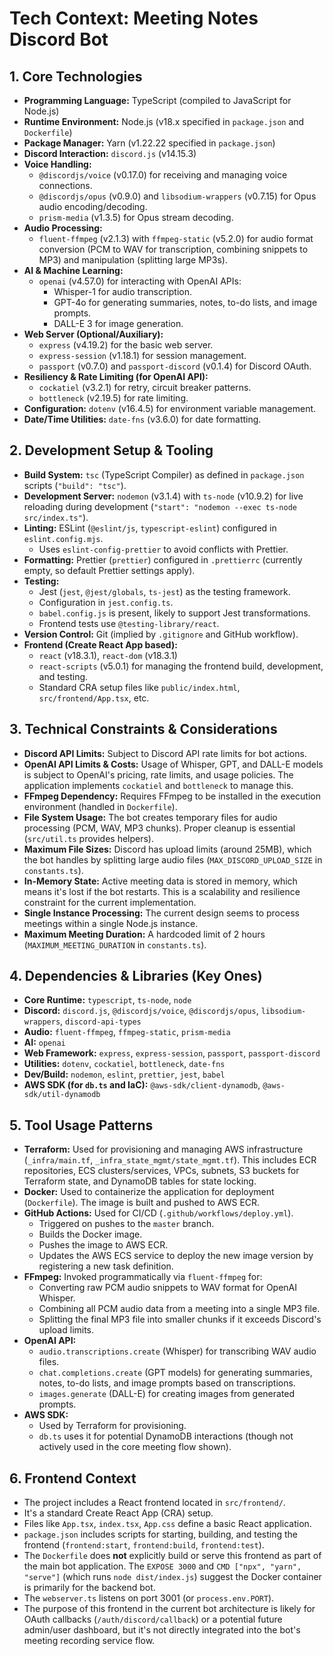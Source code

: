 # Tech Context: Meeting Notes Discord Bot

## 1. Core Technologies

- **Programming Language:** TypeScript (compiled to JavaScript for Node.js)
- **Runtime Environment:** Node.js (v18.x specified in `package.json` and `Dockerfile`)
- **Package Manager:** Yarn (v1.22.22 specified in `package.json`)
- **Discord Interaction:** `discord.js` (v14.15.3)
- **Voice Handling:**
  - `@discordjs/voice` (v0.17.0) for receiving and managing voice connections.
  - `@discordjs/opus` (v0.9.0) and `libsodium-wrappers` (v0.7.15) for Opus audio encoding/decoding.
  - `prism-media` (v1.3.5) for Opus stream decoding.
- **Audio Processing:**
  - `fluent-ffmpeg` (v2.1.3) with `ffmpeg-static` (v5.2.0) for audio format conversion (PCM to WAV for transcription, combining snippets to MP3) and manipulation (splitting large MP3s).
- **AI & Machine Learning:**
  - `openai` (v4.57.0) for interacting with OpenAI APIs:
    - Whisper-1 for audio transcription.
    - GPT-4o for generating summaries, notes, to-do lists, and image prompts.
    - DALL-E 3 for image generation.
- **Web Server (Optional/Auxiliary):**
  - `express` (v4.19.2) for the basic web server.
  - `express-session` (v1.18.1) for session management.
  - `passport` (v0.7.0) and `passport-discord` (v0.1.4) for Discord OAuth.
- **Resiliency & Rate Limiting (for OpenAI API):**
  - `cockatiel` (v3.2.1) for retry, circuit breaker patterns.
  - `bottleneck` (v2.19.5) for rate limiting.
- **Configuration:** `dotenv` (v16.4.5) for environment variable management.
- **Date/Time Utilities:** `date-fns` (v3.6.0) for date formatting.

## 2. Development Setup & Tooling

- **Build System:** `tsc` (TypeScript Compiler) as defined in `package.json` scripts (`"build": "tsc"`).
- **Development Server:** `nodemon` (v3.1.4) with `ts-node` (v10.9.2) for live reloading during development (`"start": "nodemon --exec ts-node src/index.ts"`).
- **Linting:** ESLint (`@eslint/js`, `typescript-eslint`) configured in `eslint.config.mjs`.
  - Uses `eslint-config-prettier` to avoid conflicts with Prettier.
- **Formatting:** Prettier (`prettier`) configured in `.prettierrc` (currently empty, so default Prettier settings apply).
- **Testing:**
  - Jest (`jest`, `@jest/globals`, `ts-jest`) as the testing framework.
  - Configuration in `jest.config.ts`.
  - `babel.config.js` is present, likely to support Jest transformations.
  - Frontend tests use `@testing-library/react`.
- **Version Control:** Git (implied by `.gitignore` and GitHub workflow).
- **Frontend (Create React App based):**
  - `react` (v18.3.1), `react-dom` (v18.3.1)
  - `react-scripts` (v5.0.1) for managing the frontend build, development, and testing.
  - Standard CRA setup files like `public/index.html`, `src/frontend/App.tsx`, etc.

## 3. Technical Constraints & Considerations

- **Discord API Limits:** Subject to Discord API rate limits for bot actions.
- **OpenAI API Limits & Costs:** Usage of Whisper, GPT, and DALL-E models is subject to OpenAI's pricing, rate limits, and usage policies. The application implements `cockatiel` and `bottleneck` to manage this.
- **FFmpeg Dependency:** Requires FFmpeg to be installed in the execution environment (handled in `Dockerfile`).
- **File System Usage:** The bot creates temporary files for audio processing (PCM, WAV, MP3 chunks). Proper cleanup is essential (`src/util.ts` provides helpers).
- **Maximum File Sizes:** Discord has upload limits (around 25MB), which the bot handles by splitting large audio files (`MAX_DISCORD_UPLOAD_SIZE` in `constants.ts`).
- **In-Memory State:** Active meeting data is stored in memory, which means it's lost if the bot restarts. This is a scalability and resilience constraint for the current implementation.
- **Single Instance Processing:** The current design seems to process meetings within a single Node.js instance.
- **Maximum Meeting Duration:** A hardcoded limit of 2 hours (`MAXIMUM_MEETING_DURATION` in `constants.ts`).

## 4. Dependencies & Libraries (Key Ones)

- **Core Runtime:** `typescript`, `ts-node`, `node`
- **Discord:** `discord.js`, `@discordjs/voice`, `@discordjs/opus`, `libsodium-wrappers`, `discord-api-types`
- **Audio:** `fluent-ffmpeg`, `ffmpeg-static`, `prism-media`
- **AI:** `openai`
- **Web Framework:** `express`, `express-session`, `passport`, `passport-discord`
- **Utilities:** `dotenv`, `cockatiel`, `bottleneck`, `date-fns`
- **Dev/Build:** `nodemon`, `eslint`, `prettier`, `jest`, `babel`
- **AWS SDK (for `db.ts` and IaC):** `@aws-sdk/client-dynamodb`, `@aws-sdk/util-dynamodb`

## 5. Tool Usage Patterns

- **Terraform:** Used for provisioning and managing AWS infrastructure (`_infra/main.tf`, `_infra_state_mgmt/state_mgmt.tf`). This includes ECR repositories, ECS clusters/services, VPCs, subnets, S3 buckets for Terraform state, and DynamoDB tables for state locking.
- **Docker:** Used to containerize the application for deployment (`Dockerfile`). The image is built and pushed to AWS ECR.
- **GitHub Actions:** Used for CI/CD (`.github/workflows/deploy.yml`).
  - Triggered on pushes to the `master` branch.
  - Builds the Docker image.
  - Pushes the image to AWS ECR.
  - Updates the AWS ECS service to deploy the new image version by registering a new task definition.
- **FFmpeg:** Invoked programmatically via `fluent-ffmpeg` for:
  - Converting raw PCM audio snippets to WAV format for OpenAI Whisper.
  - Combining all PCM audio data from a meeting into a single MP3 file.
  - Splitting the final MP3 file into smaller chunks if it exceeds Discord's upload limits.
- **OpenAI API:**
  - `audio.transcriptions.create` (Whisper) for transcribing WAV audio files.
  - `chat.completions.create` (GPT models) for generating summaries, notes, to-do lists, and image prompts based on transcriptions.
  - `images.generate` (DALL-E) for creating images from generated prompts.
- **AWS SDK:**
  - Used by Terraform for provisioning.
  - `db.ts` uses it for potential DynamoDB interactions (though not actively used in the core meeting flow shown).

## 6. Frontend Context

- The project includes a React frontend located in `src/frontend/`.
- It's a standard Create React App (CRA) setup.
- Files like `App.tsx`, `index.tsx`, `App.css` define a basic React application.
- `package.json` includes scripts for starting, building, and testing the frontend (`frontend:start`, `frontend:build`, `frontend:test`).
- The `Dockerfile` does **not** explicitly build or serve this frontend as part of the main bot application. The `EXPOSE 3000` and `CMD ["npx", "yarn", "serve"]` (which runs `node dist/index.js`) suggest the Docker container is primarily for the backend bot.
- The `webserver.ts` listens on port 3001 (or `process.env.PORT`).
- The purpose of this frontend in the current bot architecture is likely for OAuth callbacks (`/auth/discord/callback`) or a potential future admin/user dashboard, but it's not directly integrated into the bot's meeting recording service flow.
